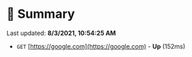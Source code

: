 # 📖 Summary
Last updated: **8/3/2021, 10:54:25 AM**

- `GET` [https://google.com](https://google.com) - **Up** (152ms)
